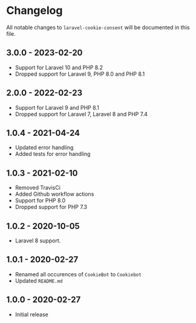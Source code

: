 # Changelog

All notable changes to `laravel-cookie-consent` will be documented in this file.
## 3.0.0 - 2023-02-20
- Support for Laravel 10 and PHP 8.2
- Dropped support for Laravel 9, PHP 8.0 and PHP 8.1

## 2.0.0 - 2022-02-23
- Support for Laravel 9 and PHP 8.1
- Dropped support for Laravel 7, Laravel 8 and PHP 7.4

## 1.0.4 - 2021-04-24
- Updated error handling
- Added tests for error handling

## 1.0.3 - 2021-02-10
- Removed TravisCi
- Added Github workflow actions
- Support for PHP 8.0
- Dropped support for PHP 7.3

## 1.0.2 - 2020-10-05
- Laravel 8 support.

## 1.0.1 - 2020-02-27
- Renamed all occurences of `CookieBot` to `Cookiebot`
- Updated `README.md`

## 1.0.0 - 2020-02-27
- Initial release
